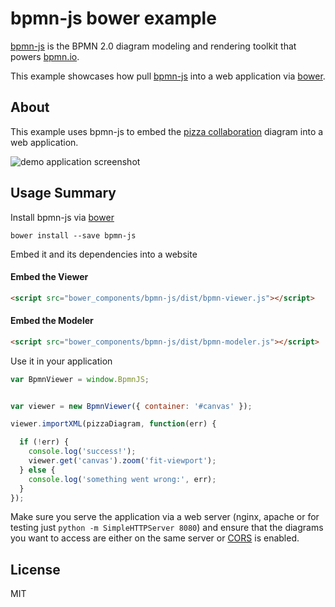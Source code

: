 # bpmn-js bower example

[bpmn-js](https://github.com/bpmn-io/bpmn-js) is the BPMN 2.0 diagram modeling and rendering toolkit that powers [bpmn.io](http://bpmn.io).

This example showcases how pull [bpmn-js](https://github.com/bpmn-io/bpmn-js) into a web application via [bower](http://bower.io).


## About

This example uses bpmn-js to embed the [pizza collaboration](http://demo.bpmn.io/s/pizza-collaboration) diagram into a web application.

![demo application screenshot](https://raw.githubusercontent.com/bpmn-io/bpmn-js-examples/master/simple-bower/docs/screenshot.png "Screenshot of the example application")


## Usage Summary

Install bpmn-js via [bower](http://bower.io)

```
bower install --save bpmn-js
```

Embed it and its dependencies into a website

#### Embed the Viewer

```html
<script src="bower_components/bpmn-js/dist/bpmn-viewer.js"></script>
```

#### Embed the Modeler

```html
<script src="bower_components/bpmn-js/dist/bpmn-modeler.js"></script>
```

Use it in your application

```javascript
var BpmnViewer = window.BpmnJS;


var viewer = new BpmnViewer({ container: '#canvas' });

viewer.importXML(pizzaDiagram, function(err) {

  if (!err) {
    console.log('success!');
    viewer.get('canvas').zoom('fit-viewport');
  } else {
    console.log('something went wrong:', err);
  }
});
```

Make sure you serve the application via a web server (nginx, apache or for testing just `python -m SimpleHTTPServer 8080`) and ensure that the diagrams you want to access are either on the same server or [CORS](https://en.wikipedia.org/wiki/Cross-Origin_Resource_Sharing) is enabled.

## License

MIT
